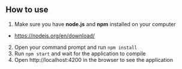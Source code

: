 ## How to use

1) Make sure you have **node.js** and **npm** installed on your computer
- https://nodejs.org/en/download/
2) Open your command prompt and run `npm install`
3) Run `npm start` and wait for the application to compile
4) Open http://localhost:4200 in the browser to see the application
